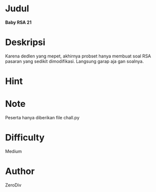 # Judul
**Baby RSA 21**

# Deskripsi
Karena dedlen yang mepet, akhirnya probset hanya membuat soal RSA pasaran yang sedikit dimodifikasi. Langsung garap aja gan soalnya.

# Hint

# Note
Peserta hanya diberikan file chall.py

# Difficulty
Medium

# Author
ZeroDiv